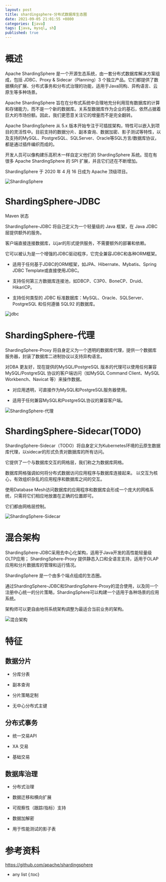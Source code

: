 ```yaml
---
layout: post
title: shardingsphere-分布式数据库生态圈
date: 2021-09-05 21:01:55 +0800
categories: [java]
tags: [java, mysql, sh]
published: true
---
```


# 概述

Apache ShardingSphere 是一个开源生态系统，由一套分布式数据库解决方案组成，包括 JDBC、Proxy & Sidecar（Planning）3 个独立产品。它们都提供了数据横向扩展、分布式事务和分布式治理的功能，适用于Java同构、异构语言、云原生等多种场景。

Apache ShardingSphere 旨在在分布式系统中合理地充分利用现有数据库的计算和存储能力，而不是一个新的数据库。关系型数据库作为企业的基石，依然占据着巨大的市场份额。因此，我们更愿意关注它的增量而不是完全翻转。

Apache ShardingSphere 从 5.x 版本开始专注于可插拔架构，特性可以嵌入到项目的灵活性中。目前支持的数据分片、副本查询、数据加密、影子测试等特性，以及支持的MySQL、PostgreSQL、SQLServer、Oracle等SQL方言/数据库协议，都是通过插件编织而成的。

开发人员可以像构建乐高积木一样自定义他们的 ShardingSphere 系统。现在有很多 Apache ShardingSphere 的 SPI 扩展，并且它们还在不断增加。

ShardingSphere 于 2020 年 4 月 16 日成为 Apache 顶级项目。

![ShardingSphere](https://camo.githubusercontent.com/ba6655c266489b158da6ab82a944f70911f5442e8f2efd6589e544daadbbdbaa/68747470733a2f2f7368617264696e677370686572652e6170616368652e6f72672f646f63756d656e742f63757272656e742f696d672f7368617264696e677370686572652d73636f70655f656e2e706e67)

# ShardingSphere-JDBC

Maven 状态

ShardingSphere-JDBC 将自己定义为一个轻量级的 Java 框架，在 Java JDBC 层提供额外的服务。 

客户端直接连接数据库，以jar的形式提供服务，不需要额外的部署和依赖。 

它可以被认为是一个增强的JDBC驱动程序，它完全兼容JDBC和各种ORM框架。

- 适用于任何基于JDBC的ORM框架，如JPA、Hibernate、Mybatis、Spring JDBC Template或直接使用JDBC。

- 支持任何第三方数据库连接池，如DBCP、C3P0、BoneCP、Druid、HikariCP。

- 支持任何类型的 JDBC 标准数据库：MySQL、Oracle、SQLServer、PostgreSQL 和任何遵循 SQL92 的数据库。

![jdbc](https://camo.githubusercontent.com/f73195e2b233d56ce7b44de6fab7810d1ad39a491cb538572f8209e18ea3a3a1/68747470733a2f2f7368617264696e677370686572652e6170616368652e6f72672f646f63756d656e742f63757272656e742f696d672f7368617264696e677370686572652d6a6462632d62726965662e706e67)


# ShardingSphere-代理

ShardingSphere-Proxy 将自身定义为一个透明的数据库代理，提供一个数据库服务器，封装了数据库二进制协议以支持异构语言。 

对DBA 更友好，现在提供的MySQL/PostgreSQL 版本的代理可以使用任何兼容MySQL/PostgreSQL 协议的客户端访问（如MySQL Command Client、MySQL Workbench、Navicat 等）来操作数据。

- 对应用透明，可直接作为MySQL和PostgreSQL服务器使用。

- 适用于任何兼容MySQL和PostgreSQL协议的兼容客户端。

![ShardingSphere-代理](https://camo.githubusercontent.com/e196be3c6932cf377d864a25cce1e5a429bf88e5c3017b7eeb3a75bf9fbb145b/68747470733a2f2f7368617264696e677370686572652e6170616368652e6f72672f646f63756d656e742f63757272656e742f696d672f7368617264696e677370686572652d70726f78792d62726965662e706e67)

# ShardingSphere-Sidecar(TODO)

ShardingSphere-Sidecar（TODO）将自身定义为Kubernetes环境的云原生数据库代理，以sidecar的形式负责对数据库的所有访问。 

它提供了一个与数据库交互的网格层，我们称之为数据库网格。

数据库网格强调如何将分布式数据访问应用程序与数据库连接起来。 以交互为核心，有效组织杂乱的应用程序和数据库之间的交互。 

使用Database Mesh访问数据库的应用程序和数据库会形成一个庞大的网格系统，只需将它们相应地放置在正确的位置即可。 

它们都由网格层控制。

![ShardingSphere-Sidecar](https://camo.githubusercontent.com/351e403785d13c80cb1f7d4b8bc22dbbc8363faaead96746a9202a7b80ecae9a/68747470733a2f2f7368617264696e677370686572652e6170616368652e6f72672f646f63756d656e742f63757272656e742f696d672f7368617264696e677370686572652d736964656361722d62726965662e706e67)

# 混合架构

ShardingSphere-JDBC采用去中心化架构，适用于Java开发的高性能轻量级OLTP应用； ShardingSphere-Proxy 提供静态入口和全语言支持，适用于OLAP应用和分片数据库的管理和运行情况。

ShardingSphere 是一个由多个端点组成的生态圈。 

通过ShardingSphere-JDBC和ShardingSphere-Proxy的混合使用，以及同一个注册中心统一的分片策略，ShardingSphere可以构建一个适用于各种场景的应用系统。 

架构师可以更自由地将系统架构调整为最适合当前业务的架构。

![混合架构](https://camo.githubusercontent.com/7b7f38eee5154190822c1e5195885a534ac0e621b1a6bbcf7cb88b8348385abd/68747470733a2f2f7368617264696e677370686572652e6170616368652e6f72672f646f63756d656e742f63757272656e742f696d672f7368617264696e677370686572652d6879627269642e706e67)


# 特征

## 数据分片

- 分库分表

- 副本查询

- 分片策略定制

- 无中心分布式主键

## 分布式事务

- 统一交易API

- XA 交易

- 基础交易

## 数据库治理

- 分布式治理

- 数据迁移和横向扩展

- 可观察性（跟踪/指标）支持

- 数据加解密

- 用于性能测试的影子表

# 参考资料

https://github.com/apache/shardingsphere

* any list
{:toc}